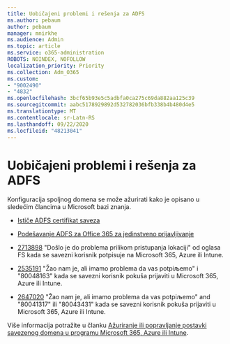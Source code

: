 ```yaml
---
title: Uobičajeni problemi i rešenja za ADFS
ms.author: pebaum
author: pebaum
manager: mnirkhe
ms.audience: Admin
ms.topic: article
ms.service: o365-administration
ROBOTS: NOINDEX, NOFOLLOW
localization_priority: Priority
ms.collection: Adm_O365
ms.custom:
- "9002490"
- "4832"
ms.openlocfilehash: 3bcf65b93e5c5adbfa0ca275c69da882aa125c39
ms.sourcegitcommit: aabc5178929892d532782036bfb338b4b480d4e5
ms.translationtype: MT
ms.contentlocale: sr-Latn-RS
ms.lasthandoff: 09/22/2020
ms.locfileid: "48213041"
---
```

# <a name="common-issues-and-resolutions-for-adfs"></a>Uobičajeni problemi i rešenja za ADFS

Konfiguracija spoljnog domena se može ažurirati kako je opisano u sledećim člancima u Microsoft bazi znanja.

- [Ističe ADFS certifikat saveza](adfs-federation-certificate-expiring.md)

- [Podešavanje ADFS za Office 365 za jedinstveno prijavljivanje](https://docs.microsoft.com/office365/troubleshoot/active-directory/set-up-adfs-for-single-sign-on)

- [2713898](https://support.microsoft.com/help/2713898)  "Došlo je do problema prilikom pristupanja lokaciji" od oglasa FS kada se savezni korisnik potpisuje na Microsoft 365, Azure ili Intune.

- [2535191](https://support.microsoft.com/help/2535191) "Žao nam je, ali imamo problema da vas potpiљemo" i "80048163" kada se savezni korisnik pokuša prijaviti u Microsoft 365, Azure ili Intune.

- [2647020](https://support.microsoft.com/help/2647020)   "Žao nam je, ali imamo problema da vas potpiљemo" and "80041317" ili "80043431" kada se savezni korisnik pokuša prijaviti u Microsoft 365, Azure ili Intune.

Više informacija potražite u članku [Ažuriranje ili popravljanje postavki savezenog domena u programu Microsoft 365, Azure ili Intune](https://docs.microsoft.com/office365/troubleshoot/active-directory/update-federated-domain-office-365).

